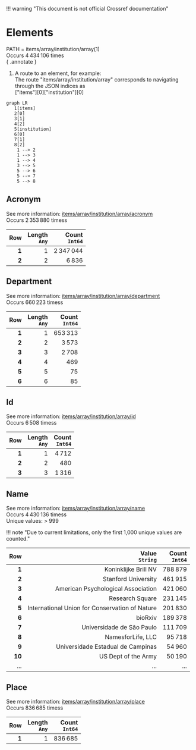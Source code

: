 !!! warning "This document is not official Crossref documentation"
# Elements
PATH = items/array/institution/array(1)  
Occurs 4 434 106 times  
{ .annotate }

1. A route to an element, for example:  
   The route "items/array/institution/array" corresponds to navigating through the JSON indices as  
   ["items"][0]["institution"][0]  

```mermaid
graph LR
   1[items]
   2[0]
   3[1]
   4[2]
   5[institution]
   6[0]
   7[1]
   8[2]
    1 --> 2
    1 --> 3
    1 --> 4
    3 --> 5
    5 --> 6
    5 --> 7
    5 --> 8
```


## Acronym
See more information: [items/array/institution/array/acronym](acronym/index.md)  
Occurs 2 353 880 timess  

| **Row** | **Length**<br>`Any` | **Count**<br>`Int64` |
|--------:|--------------------:|---------------------:|
| **1**   | 1                   | 2 347 044            |
| **2**   | 2                   | 6 836                |

## Department
See more information: [items/array/institution/array/department](department/index.md)  
Occurs 660 223 timess  

| **Row** | **Length**<br>`Any` | **Count**<br>`Int64` |
|--------:|--------------------:|---------------------:|
| **1**   | 1                   | 653 313              |
| **2**   | 2                   | 3 573                |
| **3**   | 3                   | 2 708                |
| **4**   | 4                   | 469                  |
| **5**   | 5                   | 75                   |
| **6**   | 6                   | 85                   |

## Id
See more information: [items/array/institution/array/id](id/index.md)  
Occurs 6 508 timess  

| **Row** | **Length**<br>`Any` | **Count**<br>`Int64` |
|--------:|--------------------:|---------------------:|
| **1**   | 1                   | 4 712                |
| **2**   | 2                   | 480                  |
| **3**   | 3                   | 1 316                |

## Name
See more information: [items/array/institution/array/name](name/index.md)  
Occurs 4 430 136 timess  
Unique values: > 999  

!!! note "Due to current limitations, only the first 1,000 unique values are counted."

| **Row** | **Value**<br>`String`                          | **Count**<br>`Int64` |
|--------:|-----------------------------------------------:|---------------------:|
| **1**   | Koninklijke Brill NV                           | 788 879              |
| **2**   | Stanford University                            | 461 915              |
| **3**   | American Psychological Association             | 421 060              |
| **4**   | Research Square                                | 231 145              |
| **5**   | International Union for Conservation of Nature | 201 830              |
| **6**   | bioRxiv                                        | 189 378              |
| **7**   | Universidade de São Paulo                      | 111 709              |
| **8**   | NamesforLife, LLC                              | 95 718               |
| **9**   | Universidade Estadual de Campinas              | 54 960               |
| **10**  | US Dept of the Army                            | 50 190               |
| ... | ... | ... |

## Place
See more information: [items/array/institution/array/place](place/index.md)  
Occurs 836 685 timess  

| **Row** | **Length**<br>`Any` | **Count**<br>`Int64` |
|--------:|--------------------:|---------------------:|
| **1**   | 1                   | 836 685              |

